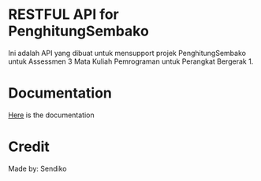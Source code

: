 # RESTFUL API for PenghitungSembako

Ini adalah API yang dibuat untuk mensupport projek PenghitungSembako untuk Assessmen 3 Mata Kuliah Pemrograman untuk Perangkat Bergerak 1.

# Documentation

[Here](https://documenter.getpostman.com/view/21050563/2sB2qahLgg) is the documentation

# Credit

Made by: Sendiko

